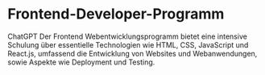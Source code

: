 # Frontend-Developer-Programm
 ChatGPT Der Frontend Webentwicklungsprogramm bietet eine intensive Schulung über essentielle Technologien wie HTML, CSS, JavaScript und React.js, umfassend die Entwicklung von Websites und Webanwendungen, sowie Aspekte wie Deployment und Testing. 
